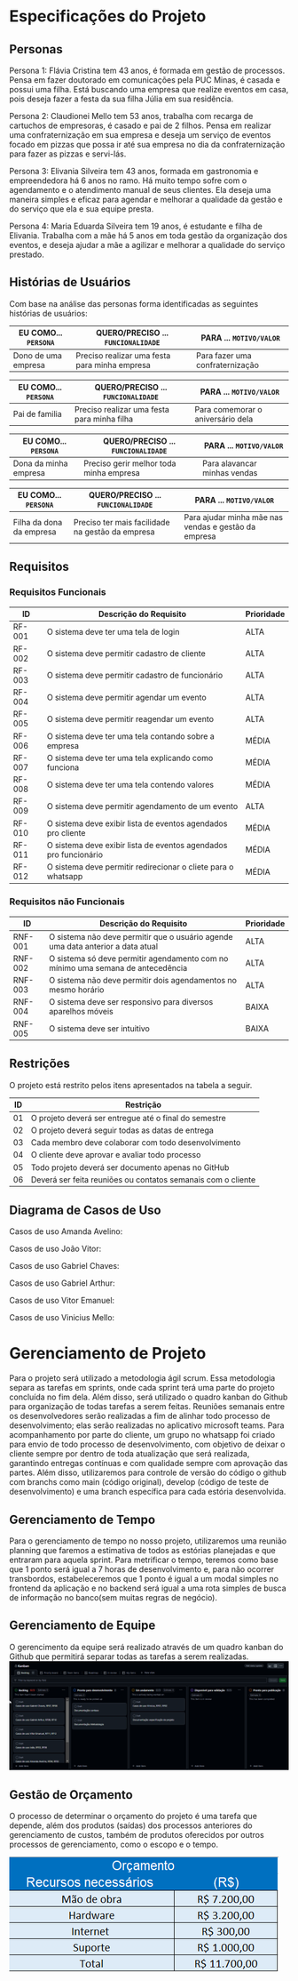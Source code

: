 # Especificações do Projeto

## Personas

Persona 1: Flávia Cristina tem 43 anos, é formada em gestão de processos. Pensa em fazer doutorado em comunicações pela PUC Minas, é casada e possui uma filha. Está buscando uma empresa que realize eventos em casa, pois deseja fazer a festa da sua filha Júlia em sua residência. 

Persona 2: Claudionei Mello tem 53 anos, trabalha com recarga de cartuchos de empresoras, é casado e pai de 2 filhos. Pensa em realizar uma confraternização em sua empresa e deseja um serviço de eventos focado em pizzas que possa ir até sua empresa no dia da confraternização para fazer as pizzas e servi-lás.

Persona 3: Elivania Silveira tem 43 anos, formada em gastronomia e empreendedora há 6 anos no ramo. Há muito tempo sofre com o agendamento e o atendimento manual de seus clientes. Ela deseja uma maneira simples e eficaz para agendar e melhorar a qualidade da gestão e do serviço que ela e sua equipe presta. 

Persona 4: Maria Eduarda Silveira tem 19 anos, é estudante e filha de Elivania. Trabalha com a mãe há 5 anos em toda gestão da organização dos eventos, e deseja ajudar a mãe a agilizar e melhorar a qualidade do serviço prestado.

## Histórias de Usuários

Com base na análise das personas forma identificadas as seguintes histórias de usuários:

|EU COMO... `PERSONA`| QUERO/PRECISO ... `FUNCIONALIDADE` |PARA ... `MOTIVO/VALOR`                 |
|--------------------|------------------------------------|----------------------------------------|
|Dono de uma empresa | Preciso realizar uma festa para minha empresa     | Para fazer uma confraternização        |                                                          

|EU COMO... `PERSONA`| QUERO/PRECISO ... `FUNCIONALIDADE` |PARA ... `MOTIVO/VALOR`                 |
|--------------------|------------------------------------|----------------------------------------|
|Pai de familia      | Preciso realizar uma festa para  minha filha         | Para comemorar o aniversário dela      |
                                                                              

|EU COMO... `PERSONA`| QUERO/PRECISO ... `FUNCIONALIDADE` |PARA ... `MOTIVO/VALOR`                 |
|--------------------|------------------------------------|----------------------------------------|
|Dona da minha empresa        | Preciso gerir melhor toda minha empresa               | Para alavancar minhas vendas            
                                           


|EU COMO... `PERSONA`| QUERO/PRECISO ... `FUNCIONALIDADE` |PARA ... `MOTIVO/VALOR`                 |
|--------------------|------------------------------------|----------------------------------------|
|Filha da dona da empresa       | Preciso ter mais facilidade na gestão da empresa           | Para ajudar minha mãe nas vendas e gestão da empresa              
                                   
## Requisitos

### Requisitos Funcionais

|ID    | Descrição do Requisito  | Prioridade |
|------|-----------------------------------------|----|
|RF-001| O sistema deve ter uma tela de login  | ALTA | 
|RF-002| O sistema deve permitir cadastro de cliente| ALTA |
|RF-003| O sistema deve permitir cadastro de funcionário | ALTA |
|RF-004| O sistema deve permitir agendar um evento | ALTA |
|RF-005| O sistema deve permitir reagendar um evento | ALTA |
|RF-006| O sistema deve ter uma tela contando sobre a empresa | MÉDIA |
|RF-007| O sistema deve ter uma tela explicando como funciona | MÉDIA |
|RF-008| O sistema deve ter uma tela contendo valores | MÉDIA |
|RF-009| O sistema deve permitir agendamento de um evento | ALTA |
|RF-010| O sistema deve exibir lista de eventos agendados pro cliente | MÉDIA |
|RF-011| O sistema deve exibir lista de eventos agendados pro funcionário | MÉDIA |
|RF-012| O sistema deve permitir redirecionar o cliete para o whatsapp | MÉDIA |

### Requisitos não Funcionais

|ID     | Descrição do Requisito  |Prioridade |
|-------|-------------------------|----|
|RNF-001| O sistema não deve permitir que o usuário agende uma data anterior a data atual | ALTA | 
|RNF-002| O sistema só deve permitir agendamento com no mínimo uma semana de antecedência |  ALTA | 
|RNF-003| O sistema não deve permitir dois agendamentos no mesmo horário |  ALTA | 
|RNF-004| O sistema deve ser responsivo para diversos aparelhos móveis |  BAIXA | 
|RNF-005| O sistema deve ser intuitivo |  BAIXA |

## Restrições

O projeto está restrito pelos itens apresentados na tabela a seguir.

|ID| Restrição                                                    |
|--|--------------------------------------------------------------|
|01| O projeto deverá ser entregue até o final do semestre        |
|02| O projeto deverá seguir todas as datas de entrega            |
|03| Cada membro deve colaborar com todo desenvolvimento          |
|04| O cliente deve aprovar e avaliar todo processo               |
|05| Todo projeto deverá ser documento apenas no GitHub           |
|06| Deverá ser feita reuniões ou contatos semanais com o cliente |

## Diagrama de Casos de Uso

Casos de uso Amanda Avelino:

Casos de uso João Vitor:

Casos de uso Gabriel Chaves:

Casos de uso Gabriel Arthur:

Casos de uso Vitor Emanuel:

Casos de uso Vinicius Mello:

# Gerenciamento de Projeto

Para o projeto será utilizado a metodologia ágil scrum. Essa metodologia separa as tarefas em sprints, onde cada sprint terá uma parte do projeto concluída no fim dela. Além disso,  será utilizado o quadro kanban do Github para organização de todas tarefas a serem feitas. Reuniões semanais entre os desenvolvedores serão realizadas a fim de alinhar todo processo de desenvolvimento; elas serão realizadas no aplicativo microsoft teams. Para acompanhamento por parte do cliente, um grupo no whatsapp foi criado para envio de todo processo de desenvolvimento, com objetivo de deixar o cliente sempre por dentro de toda atualização que será realizada, garantindo entregas contínuas e com qualidade sempre com aprovação das partes. Além disso, utilizaremos para controle de versão do código o github com branchs como main (código original), develop (código de teste de desenvolvimento) e uma branch específica para cada estória desenvolvida.   

## Gerenciamento de Tempo
Para o gerenciamento de tempo no nosso projeto, utilizaremos uma reunião planning que faremos a estimativa de todos as estórias planejadas e que entraram para aquela sprint. Para metrificar o tempo, teremos como base que 1 ponto será igual a 7 horas de desenvolvimento e, para não ocorrer transbordos, estabeleceremos que 1 ponto é igual a um modal simples no frontend da aplicação e no backend será igual a uma rota simples de busca de informação no banco(sem muitas regras de negócio).

## Gerenciamento de Equipe

O gerencimento da equipe será realizado através de um quadro kanban do Github que permitirá separar todas as tarefas a serem realizadas.
![GerenciamentoEquipe](img/kanban.png)

## Gestão de Orçamento

O processo de determinar o orçamento do projeto é uma tarefa que depende, além dos produtos (saídas) dos processos anteriores do gerenciamento de custos, também de produtos oferecidos por outros processos de gerenciamento, como o escopo e o tempo.

![Orçamento](img/orcamento.png)
